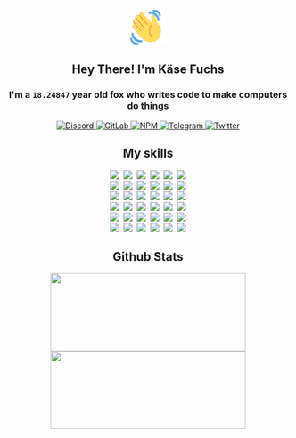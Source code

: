 <div><p align=center><img src=./resources/images/wave.gif width=64px height=64px></p><h2 align=center>Hey There! I'm Käse Fuchs</h2><h3 align=center>I'm a <code>18.24847</code> year old fox who writes code to make computers do things</h3><p align=center><a href=https://discord.com/users/507526681125322772><img alt=Discord src="https://img.shields.io/badge/Discord-5865F2?logo=discord&logoColor=white&style=flat-square#966c2fca4915496fb867707892150df3"> </a><a href=https://gitlab.com/kasefuchs><img alt=GitLab src="https://img.shields.io/badge/GitLab-330F63?logo=gitlab&logoColor=white&style=flat-square#966c2fca4915496fb867707892150df3"> </a><a href=https://npmjs.com/~kasefuchs><img alt=NPM src="https://img.shields.io/badge/NPM-CB3837?logo=npm&logoColor=white&style=flat-square#966c2fca4915496fb867707892150df3"> </a><a href=https://t.me/kasefuchs><img alt=Telegram src="https://img.shields.io/badge/Telegram-2CA5E0?logo=telegram&logoColor=white&style=flat-square#966c2fca4915496fb867707892150df3"> </a><a href=https://twitter.com/kasefuchs><img alt=Twitter src="https://img.shields.io/badge/Twitter-1DA1F2?logo=twitter&logoColor=white&style=flat-square#966c2fca4915496fb867707892150df3"></a></p><h2 align=center>My skills</h2><p align=center><a href=https://aws.amazon.com/ ><picture><source srcset="https://skillicons.dev/icons?i=aws&theme=dark#966c2fca4915496fb867707892150df3" media="(prefers-color-scheme: dark)"><source srcset="https://skillicons.dev/icons?i=aws&theme=light#966c2fca4915496fb867707892150df3" media="(prefers-color-scheme: light), (prefers-color-scheme: no-preference)"><img src="https://skillicons.dev/icons?i=aws&theme=light#966c2fca4915496fb867707892150df3"></picture></a>&nbsp;&nbsp;<a href=https://en.wikipedia.org/wiki/Bash_(Unix_shell)><picture><source srcset="https://skillicons.dev/icons?i=bash&theme=dark#966c2fca4915496fb867707892150df3" media="(prefers-color-scheme: dark)"><source srcset="https://skillicons.dev/icons?i=bash&theme=light#966c2fca4915496fb867707892150df3" media="(prefers-color-scheme: light), (prefers-color-scheme: no-preference)"><img src="https://skillicons.dev/icons?i=bash&theme=light#966c2fca4915496fb867707892150df3"></picture></a>&nbsp;&nbsp;<a href=https://discord.com/developers/docs><picture><source srcset="https://skillicons.dev/icons?i=bots&theme=dark#966c2fca4915496fb867707892150df3" media="(prefers-color-scheme: dark)"><source srcset="https://skillicons.dev/icons?i=bots&theme=light#966c2fca4915496fb867707892150df3" media="(prefers-color-scheme: light), (prefers-color-scheme: no-preference)"><img src="https://skillicons.dev/icons?i=bots&theme=light#966c2fca4915496fb867707892150df3"></picture></a>&nbsp;&nbsp;<a href=https://www.cloudflare.com/ ><picture><source srcset="https://skillicons.dev/icons?i=cloudflare&theme=dark#966c2fca4915496fb867707892150df3" media="(prefers-color-scheme: dark)"><source srcset="https://skillicons.dev/icons?i=cloudflare&theme=light#966c2fca4915496fb867707892150df3" media="(prefers-color-scheme: light), (prefers-color-scheme: no-preference)"><img src="https://skillicons.dev/icons?i=cloudflare&theme=light#966c2fca4915496fb867707892150df3"></picture></a>&nbsp;&nbsp;<a href=https://en.wikipedia.org/wiki/CSS><picture><source srcset="https://skillicons.dev/icons?i=css&theme=dark#966c2fca4915496fb867707892150df3" media="(prefers-color-scheme: dark)"><source srcset="https://skillicons.dev/icons?i=css&theme=light#966c2fca4915496fb867707892150df3" media="(prefers-color-scheme: light), (prefers-color-scheme: no-preference)"><img src="https://skillicons.dev/icons?i=css&theme=light#966c2fca4915496fb867707892150df3"></picture></a>&nbsp;&nbsp;<a href=https://www.docker.com/ ><picture><source srcset="https://skillicons.dev/icons?i=docker&theme=dark#966c2fca4915496fb867707892150df3" media="(prefers-color-scheme: dark)"><source srcset="https://skillicons.dev/icons?i=docker&theme=light#966c2fca4915496fb867707892150df3" media="(prefers-color-scheme: light), (prefers-color-scheme: no-preference)"><img src="https://skillicons.dev/icons?i=docker&theme=light#966c2fca4915496fb867707892150df3"></picture></a><br><a href=https://www.electronjs.org/ ><picture><source srcset="https://skillicons.dev/icons?i=electron&theme=dark#966c2fca4915496fb867707892150df3" media="(prefers-color-scheme: dark)"><source srcset="https://skillicons.dev/icons?i=electron&theme=light#966c2fca4915496fb867707892150df3" media="(prefers-color-scheme: light), (prefers-color-scheme: no-preference)"><img src="https://skillicons.dev/icons?i=electron&theme=light#966c2fca4915496fb867707892150df3"></picture></a>&nbsp;&nbsp;<a href=https://expressjs.com/ ><picture><source srcset="https://skillicons.dev/icons?i=express&theme=dark#966c2fca4915496fb867707892150df3" media="(prefers-color-scheme: dark)"><source srcset="https://skillicons.dev/icons?i=express&theme=light#966c2fca4915496fb867707892150df3" media="(prefers-color-scheme: light), (prefers-color-scheme: no-preference)"><img src="https://skillicons.dev/icons?i=express&theme=light#966c2fca4915496fb867707892150df3"></picture></a>&nbsp;&nbsp;<a href=https://www.figma.com/ ><picture><source srcset="https://skillicons.dev/icons?i=figma&theme=dark#966c2fca4915496fb867707892150df3" media="(prefers-color-scheme: dark)"><source srcset="https://skillicons.dev/icons?i=figma&theme=light#966c2fca4915496fb867707892150df3" media="(prefers-color-scheme: light), (prefers-color-scheme: no-preference)"><img src="https://skillicons.dev/icons?i=figma&theme=light#966c2fca4915496fb867707892150df3"></picture></a>&nbsp;&nbsp;<a href=https://firebase.google.com/ ><picture><source srcset="https://skillicons.dev/icons?i=firebase&theme=dark#966c2fca4915496fb867707892150df3" media="(prefers-color-scheme: dark)"><source srcset="https://skillicons.dev/icons?i=firebase&theme=light#966c2fca4915496fb867707892150df3" media="(prefers-color-scheme: light), (prefers-color-scheme: no-preference)"><img src="https://skillicons.dev/icons?i=firebase&theme=light#966c2fca4915496fb867707892150df3"></picture></a>&nbsp;&nbsp;<a href=https://flask.palletsprojects.com/ ><picture><source srcset="https://skillicons.dev/icons?i=flask&theme=dark#966c2fca4915496fb867707892150df3" media="(prefers-color-scheme: dark)"><source srcset="https://skillicons.dev/icons?i=flask&theme=light#966c2fca4915496fb867707892150df3" media="(prefers-color-scheme: light), (prefers-color-scheme: no-preference)"><img src="https://skillicons.dev/icons?i=flask&theme=light#966c2fca4915496fb867707892150df3"></picture></a>&nbsp;&nbsp;<a href=https://cloud.google.com/ ><picture><source srcset="https://skillicons.dev/icons?i=gcp&theme=dark#966c2fca4915496fb867707892150df3" media="(prefers-color-scheme: dark)"><source srcset="https://skillicons.dev/icons?i=gcp&theme=light#966c2fca4915496fb867707892150df3" media="(prefers-color-scheme: light), (prefers-color-scheme: no-preference)"><img src="https://skillicons.dev/icons?i=gcp&theme=light#966c2fca4915496fb867707892150df3"></picture></a><br><a href=https://git-scm.com/ ><picture><source srcset="https://skillicons.dev/icons?i=git&theme=dark#966c2fca4915496fb867707892150df3" media="(prefers-color-scheme: dark)"><source srcset="https://skillicons.dev/icons?i=git&theme=light#966c2fca4915496fb867707892150df3" media="(prefers-color-scheme: light), (prefers-color-scheme: no-preference)"><img src="https://skillicons.dev/icons?i=git&theme=light#966c2fca4915496fb867707892150df3"></picture></a>&nbsp;&nbsp;<a href=https://github.com/ ><picture><source srcset="https://skillicons.dev/icons?i=github&theme=dark#966c2fca4915496fb867707892150df3" media="(prefers-color-scheme: dark)"><source srcset="https://skillicons.dev/icons?i=github&theme=light#966c2fca4915496fb867707892150df3" media="(prefers-color-scheme: light), (prefers-color-scheme: no-preference)"><img src="https://skillicons.dev/icons?i=github&theme=light#966c2fca4915496fb867707892150df3"></picture></a>&nbsp;&nbsp;<a href=https://gitlab.com/ ><picture><source srcset="https://skillicons.dev/icons?i=gitlab&theme=dark#966c2fca4915496fb867707892150df3" media="(prefers-color-scheme: dark)"><source srcset="https://skillicons.dev/icons?i=gitlab&theme=light#966c2fca4915496fb867707892150df3" media="(prefers-color-scheme: light), (prefers-color-scheme: no-preference)"><img src="https://skillicons.dev/icons?i=gitlab&theme=light#966c2fca4915496fb867707892150df3"></picture></a>&nbsp;&nbsp;<a href=https://www.heroku.com/ ><picture><source srcset="https://skillicons.dev/icons?i=heroku&theme=dark#966c2fca4915496fb867707892150df3" media="(prefers-color-scheme: dark)"><source srcset="https://skillicons.dev/icons?i=heroku&theme=light#966c2fca4915496fb867707892150df3" media="(prefers-color-scheme: light), (prefers-color-scheme: no-preference)"><img src="https://skillicons.dev/icons?i=heroku&theme=light#966c2fca4915496fb867707892150df3"></picture></a>&nbsp;&nbsp;<a href=https://en.wikipedia.org/wiki/HTML><picture><source srcset="https://skillicons.dev/icons?i=html&theme=dark#966c2fca4915496fb867707892150df3" media="(prefers-color-scheme: dark)"><source srcset="https://skillicons.dev/icons?i=html&theme=light#966c2fca4915496fb867707892150df3" media="(prefers-color-scheme: light), (prefers-color-scheme: no-preference)"><img src="https://skillicons.dev/icons?i=html&theme=light#966c2fca4915496fb867707892150df3"></picture></a>&nbsp;&nbsp;<a href=https://en.wikipedia.org/wiki/JavaScript><picture><source srcset="https://skillicons.dev/icons?i=js&theme=dark#966c2fca4915496fb867707892150df3" media="(prefers-color-scheme: dark)"><source srcset="https://skillicons.dev/icons?i=js&theme=light#966c2fca4915496fb867707892150df3" media="(prefers-color-scheme: light), (prefers-color-scheme: no-preference)"><img src="https://skillicons.dev/icons?i=js&theme=light#966c2fca4915496fb867707892150df3"></picture></a><br><a href=https://en.wikipedia.org/wiki/Linux><picture><source srcset="https://skillicons.dev/icons?i=linux&theme=dark#966c2fca4915496fb867707892150df3" media="(prefers-color-scheme: dark)"><source srcset="https://skillicons.dev/icons?i=linux&theme=light#966c2fca4915496fb867707892150df3" media="(prefers-color-scheme: light), (prefers-color-scheme: no-preference)"><img src="https://skillicons.dev/icons?i=linux&theme=light#966c2fca4915496fb867707892150df3"></picture></a>&nbsp;&nbsp;<a href=https://mui.com/ ><picture><source srcset="https://skillicons.dev/icons?i=materialui&theme=dark#966c2fca4915496fb867707892150df3" media="(prefers-color-scheme: dark)"><source srcset="https://skillicons.dev/icons?i=materialui&theme=light#966c2fca4915496fb867707892150df3" media="(prefers-color-scheme: light), (prefers-color-scheme: no-preference)"><img src="https://skillicons.dev/icons?i=materialui&theme=light#966c2fca4915496fb867707892150df3"></picture></a>&nbsp;&nbsp;<a href=https://en.wikipedia.org/wiki/Markdown><picture><source srcset="https://skillicons.dev/icons?i=md&theme=dark#966c2fca4915496fb867707892150df3" media="(prefers-color-scheme: dark)"><source srcset="https://skillicons.dev/icons?i=md&theme=light#966c2fca4915496fb867707892150df3" media="(prefers-color-scheme: light), (prefers-color-scheme: no-preference)"><img src="https://skillicons.dev/icons?i=md&theme=light#966c2fca4915496fb867707892150df3"></picture></a>&nbsp;&nbsp;<a href=https://www.mongodb.com/ ><picture><source srcset="https://skillicons.dev/icons?i=mongodb&theme=dark#966c2fca4915496fb867707892150df3" media="(prefers-color-scheme: dark)"><source srcset="https://skillicons.dev/icons?i=mongodb&theme=light#966c2fca4915496fb867707892150df3" media="(prefers-color-scheme: light), (prefers-color-scheme: no-preference)"><img src="https://skillicons.dev/icons?i=mongodb&theme=light#966c2fca4915496fb867707892150df3"></picture></a>&nbsp;&nbsp;<a href=https://www.mysql.com/ ><picture><source srcset="https://skillicons.dev/icons?i=mysql&theme=dark#966c2fca4915496fb867707892150df3" media="(prefers-color-scheme: dark)"><source srcset="https://skillicons.dev/icons?i=mysql&theme=light#966c2fca4915496fb867707892150df3" media="(prefers-color-scheme: light), (prefers-color-scheme: no-preference)"><img src="https://skillicons.dev/icons?i=mysql&theme=light#966c2fca4915496fb867707892150df3"></picture></a>&nbsp;&nbsp;<a href=https://nextjs.org/ ><picture><source srcset="https://skillicons.dev/icons?i=nextjs&theme=dark#966c2fca4915496fb867707892150df3" media="(prefers-color-scheme: dark)"><source srcset="https://skillicons.dev/icons?i=nextjs&theme=light#966c2fca4915496fb867707892150df3" media="(prefers-color-scheme: light), (prefers-color-scheme: no-preference)"><img src="https://skillicons.dev/icons?i=nextjs&theme=light#966c2fca4915496fb867707892150df3"></picture></a><br><a href=https://nodejs.org/en/ ><picture><source srcset="https://skillicons.dev/icons?i=nodejs&theme=dark#966c2fca4915496fb867707892150df3" media="(prefers-color-scheme: dark)"><source srcset="https://skillicons.dev/icons?i=nodejs&theme=light#966c2fca4915496fb867707892150df3" media="(prefers-color-scheme: light), (prefers-color-scheme: no-preference)"><img src="https://skillicons.dev/icons?i=nodejs&theme=light#966c2fca4915496fb867707892150df3"></picture></a>&nbsp;&nbsp;<a href=https://www.postgresql.org/ ><picture><source srcset="https://skillicons.dev/icons?i=postgres&theme=dark#966c2fca4915496fb867707892150df3" media="(prefers-color-scheme: dark)"><source srcset="https://skillicons.dev/icons?i=postgres&theme=light#966c2fca4915496fb867707892150df3" media="(prefers-color-scheme: light), (prefers-color-scheme: no-preference)"><img src="https://skillicons.dev/icons?i=postgres&theme=light#966c2fca4915496fb867707892150df3"></picture></a>&nbsp;&nbsp;<a href=https://learn.microsoft.com/en-us/powershell/ ><picture><source srcset="https://skillicons.dev/icons?i=powershell&theme=dark#966c2fca4915496fb867707892150df3" media="(prefers-color-scheme: dark)"><source srcset="https://skillicons.dev/icons?i=powershell&theme=light#966c2fca4915496fb867707892150df3" media="(prefers-color-scheme: light), (prefers-color-scheme: no-preference)"><img src="https://skillicons.dev/icons?i=powershell&theme=light#966c2fca4915496fb867707892150df3"></picture></a>&nbsp;&nbsp;<a href=https://www.python.org/ ><picture><source srcset="https://skillicons.dev/icons?i=py&theme=dark#966c2fca4915496fb867707892150df3" media="(prefers-color-scheme: dark)"><source srcset="https://skillicons.dev/icons?i=py&theme=light#966c2fca4915496fb867707892150df3" media="(prefers-color-scheme: light), (prefers-color-scheme: no-preference)"><img src="https://skillicons.dev/icons?i=py&theme=light#966c2fca4915496fb867707892150df3"></picture></a>&nbsp;&nbsp;<a href=https://www.raspberrypi.org/ ><picture><source srcset="https://skillicons.dev/icons?i=raspberrypi&theme=dark#966c2fca4915496fb867707892150df3" media="(prefers-color-scheme: dark)"><source srcset="https://skillicons.dev/icons?i=raspberrypi&theme=light#966c2fca4915496fb867707892150df3" media="(prefers-color-scheme: light), (prefers-color-scheme: no-preference)"><img src="https://skillicons.dev/icons?i=raspberrypi&theme=light#966c2fca4915496fb867707892150df3"></picture></a>&nbsp;&nbsp;<a href=https://reactjs.org/ ><picture><source srcset="https://skillicons.dev/icons?i=react&theme=dark#966c2fca4915496fb867707892150df3" media="(prefers-color-scheme: dark)"><source srcset="https://skillicons.dev/icons?i=react&theme=light#966c2fca4915496fb867707892150df3" media="(prefers-color-scheme: light), (prefers-color-scheme: no-preference)"><img src="https://skillicons.dev/icons?i=react&theme=light#966c2fca4915496fb867707892150df3"></picture></a><br><a href=https://redux.js.org/ ><picture><source srcset="https://skillicons.dev/icons?i=redux&theme=dark#966c2fca4915496fb867707892150df3" media="(prefers-color-scheme: dark)"><source srcset="https://skillicons.dev/icons?i=redux&theme=light#966c2fca4915496fb867707892150df3" media="(prefers-color-scheme: light), (prefers-color-scheme: no-preference)"><img src="https://skillicons.dev/icons?i=redux&theme=light#966c2fca4915496fb867707892150df3"></picture></a>&nbsp;&nbsp;<a href=https://en.wikipedia.org/wiki/Regular_expression><picture><source srcset="https://skillicons.dev/icons?i=regex&theme=dark#966c2fca4915496fb867707892150df3" media="(prefers-color-scheme: dark)"><source srcset="https://skillicons.dev/icons?i=regex&theme=light#966c2fca4915496fb867707892150df3" media="(prefers-color-scheme: light), (prefers-color-scheme: no-preference)"><img src="https://skillicons.dev/icons?i=regex&theme=light#966c2fca4915496fb867707892150df3"></picture></a>&nbsp;&nbsp;<a href=https://en.wikipedia.org/wiki/Sass_(stylesheet_language)><picture><source srcset="https://skillicons.dev/icons?i=sass&theme=dark#966c2fca4915496fb867707892150df3" media="(prefers-color-scheme: dark)"><source srcset="https://skillicons.dev/icons?i=sass&theme=light#966c2fca4915496fb867707892150df3" media="(prefers-color-scheme: light), (prefers-color-scheme: no-preference)"><img src="https://skillicons.dev/icons?i=sass&theme=light#966c2fca4915496fb867707892150df3"></picture></a>&nbsp;&nbsp;<a href=https://www.typescriptlang.org/ ><picture><source srcset="https://skillicons.dev/icons?i=ts&theme=dark#966c2fca4915496fb867707892150df3" media="(prefers-color-scheme: dark)"><source srcset="https://skillicons.dev/icons?i=ts&theme=light#966c2fca4915496fb867707892150df3" media="(prefers-color-scheme: light), (prefers-color-scheme: no-preference)"><img src="https://skillicons.dev/icons?i=ts&theme=light#966c2fca4915496fb867707892150df3"></picture></a>&nbsp;&nbsp;<a href=https://unity.com/ ><picture><source srcset="https://skillicons.dev/icons?i=unity&theme=dark#966c2fca4915496fb867707892150df3" media="(prefers-color-scheme: dark)"><source srcset="https://skillicons.dev/icons?i=unity&theme=light#966c2fca4915496fb867707892150df3" media="(prefers-color-scheme: light), (prefers-color-scheme: no-preference)"><img src="https://skillicons.dev/icons?i=unity&theme=light#966c2fca4915496fb867707892150df3"></picture></a>&nbsp;&nbsp;<a href=https://workers.cloudflare.com/ ><picture><source srcset="https://skillicons.dev/icons?i=workers&theme=dark#966c2fca4915496fb867707892150df3" media="(prefers-color-scheme: dark)"><source srcset="https://skillicons.dev/icons?i=workers&theme=light#966c2fca4915496fb867707892150df3" media="(prefers-color-scheme: light), (prefers-color-scheme: no-preference)"><img src="https://skillicons.dev/icons?i=workers&theme=light#966c2fca4915496fb867707892150df3"></picture></a><br></p><h2 align=center>Github Stats</h2><p align=center><picture><source srcset="https://github-readme-stats-kasefuchs.vercel.app/api/?count_private=true&hide_border=true&hide_rank=true&line_height=20&hide_title=true&username=Kasefuchs&theme=dark#966c2fca4915496fb867707892150df3" media="(prefers-color-scheme: dark)"><source srcset="https://github-readme-stats-kasefuchs.vercel.app/api/?count_private=true&hide_border=true&hide_rank=true&line_height=20&hide_title=true&username=Kasefuchs&theme=light#966c2fca4915496fb867707892150df3" media="(prefers-color-scheme: light), (prefers-color-scheme: no-preference)"><img align=middle width=350 height=140 src="https://github-readme-stats-kasefuchs.vercel.app/api/?count_private=true&hide_border=true&hide_rank=true&line_height=20&hide_title=true&username=Kasefuchs&theme=light#966c2fca4915496fb867707892150df3"></picture><picture><source srcset="https://github-readme-stats-kasefuchs.vercel.app/api/top-langs/?count_private=true&hide_border=true&layout=compact&username=Kasefuchs&theme=dark#966c2fca4915496fb867707892150df3" media="(prefers-color-scheme: dark)"><source srcset="https://github-readme-stats-kasefuchs.vercel.app/api/top-langs/?count_private=true&hide_border=true&layout=compact&username=Kasefuchs&theme=light#966c2fca4915496fb867707892150df3" media="(prefers-color-scheme: light), (prefers-color-scheme: no-preference)"><img align=middle width=350 height=140 src="https://github-readme-stats-kasefuchs.vercel.app/api/top-langs/?count_private=true&hide_border=true&layout=compact&username=Kasefuchs&theme=light#966c2fca4915496fb867707892150df3"></picture></p><img src="https://hit.yhype.me/github/profile?user_id=64592097#966c2fca4915496fb867707892150df3" alt=""></div>